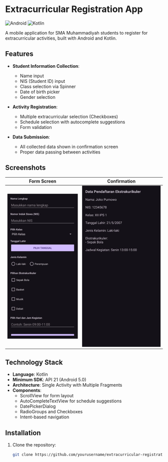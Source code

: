# Extracurricular Registration App

![Android](https://img.shields.io/badge/Android-3DDC84?style=for-the-badge&logo=android&logoColor=white)
![Kotlin](https://img.shields.io/badge/Kotlin-0095D5?style=for-the-badge&logo=kotlin&logoColor=white)

A mobile application for SMA Muhammadiyah students to register for extracurricular activities, built with Android and Kotlin.

## Features

- **Student Information Collection**:
  - Name input
  - NIS (Student ID) input
  - Class selection via Spinner
  - Date of birth picker
  - Gender selection

- **Activity Registration**:
  - Multiple extracurricular selection (Checkboxes)
  - Schedule selection with autocomplete suggestions
  - Form validation

- **Data Submission**:
  - All collected data shown in confirmation screen
  - Proper data passing between activities

## Screenshots

| Form Screen | Confirmation |
|-------------|--------------|
| ![Form](screenshots/form.jpg) | ![Confirmation](screenshots/confirmation.jpg) |

## Technology Stack

- **Language**: Kotlin
- **Minimum SDK**: API 21 (Android 5.0)
- **Architecture**: Single Activity with Multiple Fragments
- **Components**:
  - ScrollView for form layout
  - AutoCompleteTextView for schedule suggestions
  - DatePickerDialog
  - RadioGroups and Checkboxes
  - Intent-based navigation

## Installation

1. Clone the repository:
   ```bash
   git clone https://github.com/yourusername/extracurricular-registration.git
